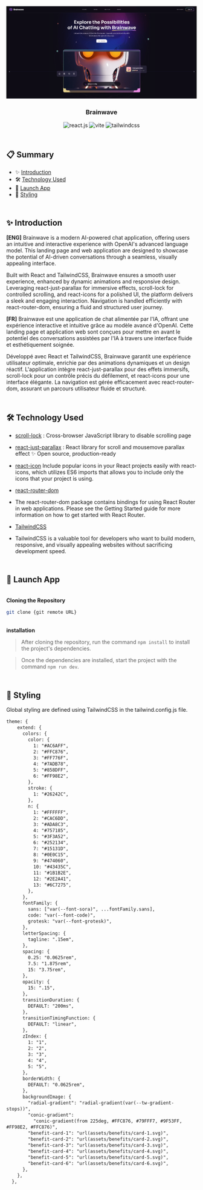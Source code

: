 <div align="center">
  <a href="https://brainwave-ai-cm.netlify.app/" target="_blanck"><img src="./src/assets/brainwave-min.png" alt="Brainwave"></a>
  <h3 align="center">Brainwave</h3>
    <div align="center">
    <img src="https://img.shields.io/badge/-React_JS-black?style=for-the-badge&logoColor=white&logo=react&color=61DAFB" alt="react.js" />
    <img src="https://img.shields.io/badge/-Vite-black?style=for-the-badge&logoColor=white&logo=vite&color=646CFF" alt="vite" />
    <img src="https://img.shields.io/badge/-Tailwind_CSS-black?style=for-the-badge&logoColor=white&logo=tailwindcss&color=06B6D4" alt="tailwindcss" />
  </div>
</div>

## <br /> 📋 <a name="table">Summary</a>

- ✨ [Introduction](#introduction)
- 🛠 [Technology Used](#tech-stack)
- 🚀 [Launch App](#launch-app)
- 🎨 [Styling](#style)

## <br /> <a name="introduction">✨ Introduction</a>

**[ENG]** Brainwave is a modern AI-powered chat application, offering users an intuitive and interactive experience with OpenAI's advanced language model. This landing page and web application are designed to showcase the potential of AI-driven conversations through a seamless, visually appealing interface.

Built with React and TailwindCSS, Brainwave ensures a smooth user experience, enhanced by dynamic animations and responsive design. Leveraging react-just-parallax for immersive effects, scroll-lock for controlled scrolling, and react-icons for a polished UI, the platform delivers a sleek and engaging interaction. Navigation is handled efficiently with react-router-dom, ensuring a fluid and structured user journey.

**[FR]** Brainwave est une application de chat alimentée par l'IA, offrant une expérience interactive et intuitive grâce au modèle avancé d'OpenAI. Cette landing page et application web sont conçues pour mettre en avant le potentiel des conversations assistées par l'IA à travers une interface fluide et esthétiquement soignée.

Développé avec React et TailwindCSS, Brainwave garantit une expérience utilisateur optimale, enrichie par des animations dynamiques et un design réactif. L'application intègre react-just-parallax pour des effets immersifs, scroll-lock pour un contrôle précis du défilement, et react-icons pour une interface élégante. La navigation est gérée efficacement avec react-router-dom, assurant un parcours utilisateur fluide et structuré.

## <br /> <a name="tech-stack">🛠 Technology Used</a>

- [scroll-lock](https://www.npmjs.com/package/scroll-lock) :
Cross-browser JavaScript library to disable scrolling page

- [react-just-parallax](https://www.npmjs.com/package/react-just-parallax) :
React library for scroll and mousemove parallax effect ✨
Open source, production-ready

- [react-icon](https://www.npmjs.com/package/react-icons)
Include popular icons in your React projects easily with react-icons, which utilizes ES6 imports that allows you to include only the icons that your project is using.

- [react-router-dom](https://www.npmjs.com/package/react-router-dom)
- The react-router-dom package contains bindings for using React Router in web applications. Please see the Getting Started guide for more information on how to get started with React Router.
  
- [TailwindCSS](https://tailwindcss.com/docs/installation)
- TailwindCSS is a valuable tool for developers who want to build modern, responsive, and visually appealing websites without sacrificing development speed.

## <br /> <a name="launch-app">🚀 Launch App</a>

<br/>**Cloning the Repository**

```bash
git clone {git remote URL}
```

<br/>**installation**

> After cloning the repository, run the command `npm install` to install the project's dependencies.

> Once the dependencies are installed, start the project with the command `npm run dev`.

## <br /> <a name="launch-app">🎨 Styling</a>

Global styling are defined using TailwindCSS in the tailwind.config.js file.

```
theme: {
    extend: {
      colors: {
        color: {
          1: "#AC6AFF",
          2: "#FFC876",
          3: "#FF776F",
          4: "#7ADB78",
          5: "#858DFF",
          6: "#FF98E2",
        },
        stroke: {
          1: "#26242C",
        },
        n: {
          1: "#FFFFFF",
          2: "#CAC6DD",
          3: "#ADA8C3",
          4: "#757185",
          5: "#3F3A52",
          6: "#252134",
          7: "#15131D",
          8: "#0E0C15",
          9: "#474060",
          10: "#43435C",
          11: "#1B1B2E",
          12: "#2E2A41",
          13: "#6C7275",
        },
      },
      fontFamily: {
        sans: ["var(--font-sora)", ...fontFamily.sans],
        code: "var(--font-code)",
        grotesk: "var(--font-grotesk)",
      },
      letterSpacing: {
        tagline: ".15em",
      },
      spacing: {
        0.25: "0.0625rem",
        7.5: "1.875rem",
        15: "3.75rem",
      },
      opacity: {
        15: ".15",
      },
      transitionDuration: {
        DEFAULT: "200ms",
      },
      transitionTimingFunction: {
        DEFAULT: "linear",
      },
      zIndex: {
        1: "1",
        2: "2",
        3: "3",
        4: "4",
        5: "5",
      },
      borderWidth: {
        DEFAULT: "0.0625rem",
      },
      backgroundImage: {
        "radial-gradient": "radial-gradient(var(--tw-gradient-stops))",
        "conic-gradient":
          "conic-gradient(from 225deg, #FFC876, #79FFF7, #9F53FF, #FF98E2, #FFC876)",
        "benefit-card-1": "url(assets/benefits/card-1.svg)",
        "benefit-card-2": "url(assets/benefits/card-2.svg)",
        "benefit-card-3": "url(assets/benefits/card-3.svg)",
        "benefit-card-4": "url(assets/benefits/card-4.svg)",
        "benefit-card-5": "url(assets/benefits/card-5.svg)",
        "benefit-card-6": "url(assets/benefits/card-6.svg)",
      },
    },
  },
```
